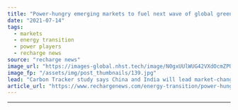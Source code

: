 ```yaml
---
title: "Power-hungry emerging markets to fuel next wave of global green energy transition -  report"
date: "2021-07-14"
tags: 
  - markets
  - energy transition
  - power players
  - recharge news
source: "recharge news"
image_url: "https://images-global.nhst.tech/image/N0gxUUlWUG42VXdOcmZPUmFDWmU0NTNrUm5xcTJjazVkK1VGZEdvazY2UT0=/nhst/binary/5478badec2ada9a55d58906c6705d8ab"
image_fp: "/assets/img/post_thumbnails/139.jpg"
lead: "Carbon Tracker study says China and India will lead market-changing shift in countries importing coal and gas but now 'powerfully incentivised to switch to solar and wind'"
article_url: "https://www.rechargenews.com/energy-transition/power-hungry-emerging-markets-to-fuel-next-wave-of-global-green-energy-transition-report/2-1-1039765"
---
```


---
